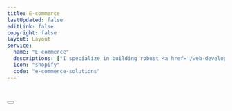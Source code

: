 ```yaml
---
title: E-commerce
lastUpdated: false
editLink: false
copyright: false
layout: Layout
service:
  name: "E-commerce"
  descriptions: ["I specialize in building robust <a href='/web-development-projects/finding-the-spots/'> e-commerce platforms </a> that empower businesses to sell their products and services online effortlessly.","My solutions are scalable, secure, and packed with advanced features to drive sales and boost customer satisfaction."]
  icon: "shopify"
  code: "e-commerce-solutions"
---
```

<div class="shadow-1 col-12 p-0 overflow-hidden" itemscope itemtype="https://schema.org/SoftwareApplication">
    <div class="px-4 m-2">
        <div class="text-4xl font-bold mb-4">
          <h2 itemprop="name" class="text-4xl">
            <img v-if="$frontmatter.service.icon" :src="`https://cdn.simpleicons.org/${$frontmatter.service.icon}`" :alt="$frontmatter.service.name" style="width: 28px;" loading="lazy" fetchpriority="high" class="mr-2"/>
          </h2>
        </div>
        <Image v-if="$frontmatter.service.code" :src="`/img/service/${$frontmatter.service.code}.webp`" class="" :alt="$frontmatter.service.name" width="100%"/>
        <div class="my-4 flex flex-column gap-2 line-height-3">
          <div itemprop="name" v-for= "(description, index) in $frontmatter.service.descriptions" >
            <div v-html="description"></div>
          </div>
          <a :href="`mailto:jiwan.cse@gmail.com?subject=Inquiry : $frontmatter.service.name Services`" size="large" class="flex justify-content-center text-center no-underline mt-4" aria-label="Send an Email"> 
            <Button label="Book Now!" icon="pi pi-briefcase" severity="primary" raised rounded />
          </a>
        </div>
    </div>
</div>
